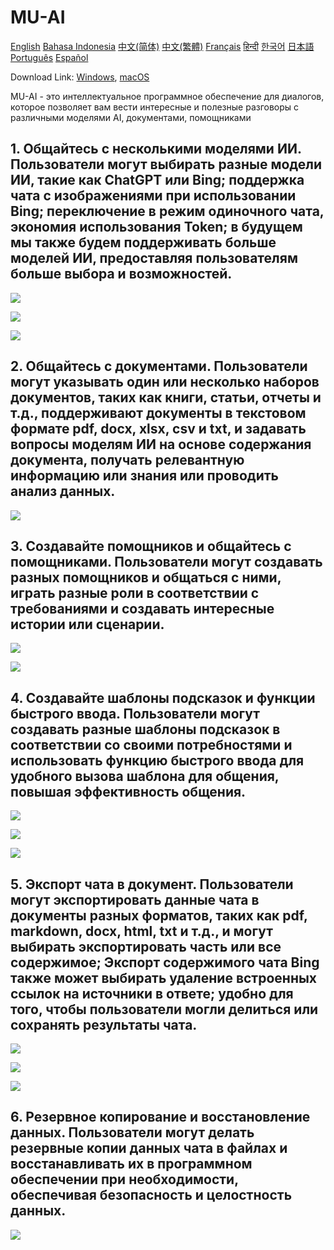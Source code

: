 # MU-AI

[English](../README.md)
[Bahasa Indonesia](./README-id-ID.md)
[中文(简体)](./README-zh-CN.md)
[中文(繁體)](./README-zh-HK.md)
[Français](./README-fr-FR.md)
[हिन्दी](./README-hi-IN.md)
[한국어](./README-ko-KR.md)
[日本語](./README-ja-JP.md)
[Português](./README-pt-PT.md)
[Español](./README-es-ES.md)

Download Link: [Windows](https://raw.githubusercontent.com/MicroUtil/muai/main/bin/MU-AI_0.1.0_x64-GH.msi.zip),
[macOS](https://raw.githubusercontent.com/MicroUtil/muai/main/bin/MU-AI_0.1.0_x64-GH.dmg)

MU-AI - это интеллектуальное программное обеспечение для диалогов, которое позволяет вам вести интересные и полезные разговоры с различными моделями AI, документами, помощниками

## 1. Общайтесь с несколькими моделями ИИ. Пользователи могут выбирать разные модели ИИ, такие как ChatGPT или Bing; поддержка чата с изображениями при использовании Bing; переключение в режим одиночного чата, экономия использования Token; в будущем мы также будем поддерживать больше моделей ИИ, предоставляя пользователям больше выбора и возможностей.

![](https://raw.githubusercontent.com/MicroUtil/muai/main/web/images/dark/1-1.jpg)

![](https://raw.githubusercontent.com/MicroUtil/muai/main/web/images/dark/1-2.jpg)

![](https://raw.githubusercontent.com/MicroUtil/muai/main/web/images/dark/1-3.jpg)

## 2. Общайтесь с документами. Пользователи могут указывать один или несколько наборов документов, таких как книги, статьи, отчеты и т.д., поддерживают документы в текстовом формате pdf, docx, xlsx, csv и txt, и задавать вопросы моделям ИИ на основе содержания документа, получать релевантную информацию или знания или проводить анализ данных.

![](https://raw.githubusercontent.com/MicroUtil/muai/main/web/images/dark/2-1.jpg)

## 3. Создавайте помощников и общайтесь с помощниками. Пользователи могут создавать разных помощников и общаться с ними, играть разные роли в соответствии с требованиями и создавать интересные истории или сценарии.

![](https://raw.githubusercontent.com/MicroUtil/muai/main/web/images/dark/3-1.jpg)

![](https://raw.githubusercontent.com/MicroUtil/muai/main/web/images/dark/3-2.jpg)

## 4. Создавайте шаблоны подсказок и функции быстрого ввода. Пользователи могут создавать разные шаблоны подсказок в соответствии со своими потребностями и использовать функцию быстрого ввода для удобного вызова шаблона для общения, повышая эффективность общения.

![](https://raw.githubusercontent.com/MicroUtil/muai/main/web/images/dark/4-1.jpg)

![](https://raw.githubusercontent.com/MicroUtil/muai/main/web/images/dark/4-2.jpg)

![](https://raw.githubusercontent.com/MicroUtil/muai/main/web/images/dark/4-3.jpg)

## 5. Экспорт чата в документ. Пользователи могут экспортировать данные чата в документы разных форматов, таких как pdf, markdown, docx, html, txt и т.д., и могут выбирать экспортировать часть или все содержимое; Экспорт содержимого чата Bing также может выбирать удаление встроенных ссылок на источники в ответе; удобно для того, чтобы пользователи могли делиться или сохранять результаты чата.

![](https://raw.githubusercontent.com/MicroUtil/muai/main/web/images/dark/5-1.jpg)

![](https://raw.githubusercontent.com/MicroUtil/muai/main/web/images/dark/5-2.jpg)

![](https://raw.githubusercontent.com/MicroUtil/muai/main/web/images/dark/5-3.jpg)

## 6. Резервное копирование и восстановление данных. Пользователи могут делать резервные копии данных чата в файлах и восстанавливать их в программном обеспечении при необходимости, обеспечивая безопасность и целостность данных.

![](https://raw.githubusercontent.com/MicroUtil/muai/main/web/images/dark/6-1.jpg)

